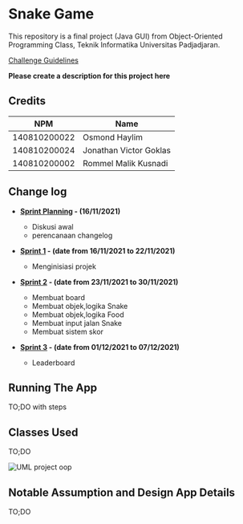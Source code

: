 # Snake Game

This repository is a final project (Java GUI) from Object-Oriented Programming Class, Teknik Informatika Universitas Padjadjaran. 

[Challenge Guidelines](challenge-guideline.md)

**Please create a description for this project here**

## Credits
| NPM          | Name                   |
| ------------ | ---------------------- |
| 140810200022 | Osmond Haylim          |
| 140810200024 | Jonathan Victor Goklas |
| 140810200002 | Rommel Malik Kusnadi   |

## Change log
- **[Sprint Planning](changelog/sprint-planning.md) - (16/11/2021)** 
   - Diskusi awal
   - perencanaan changelog

- **[Sprint 1](changelog/sprint-1.md) - (date from 16/11/2021 to 22/11/2021)** 
   - Menginisiasi projek

- **[Sprint 2](changelog/sprint-2.md) - (date from 23/11/2021 to 30/11/2021)** 
   - Membuat board
   - Membuat objek,logika Snake
   - Membuat objek,logika Food
   - Membuat input jalan Snake
   - Membuat sistem skor
   
- **[Sprint 3](changelog/sprint-3.md) - (date from 01/12/2021 to 07/12/2021)** 
   - Leaderboard

## Running The App

TO;DO with steps

## Classes Used

TO;DO

![UML project oop]()

## Notable Assumption and Design App Details

TO;DO
